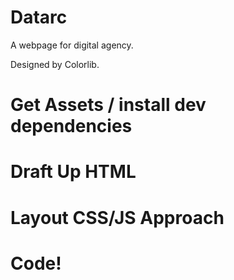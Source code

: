 # Datarc

A webpage for digital agency.

Designed by Colorlib.

# Get Assets / install dev dependencies
# Draft Up HTML
# Layout CSS/JS Approach
# Code!